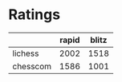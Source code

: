 # Ratings

|          | rapid | blitz |
|----------|-------|-------|
| lichess  | 2002 | 1518 |
| chesscom | 1586 | 1001 |
